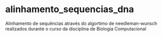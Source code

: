 # alinhamento_sequencias_dna
Alinhamento de sequências através do algortimo de needleman-wunsch realizados durante o curso da disciplina de Biologia Computacional
